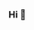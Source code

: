 ### Hi 👋

<!--
**graceyuanruihuang/graceyuanruihuang** is a ✨ _special_ ✨ repository because its `README.md` (this file) appears on your GitHub profile.

- 🔭 I’m currently working on Python
- 🌱 I’m currently learning ...
- 👯 I’m looking to collaborate on ...
- 🤔 I’m looking for help with ...
- 💬 Ask me about ...
- 📫 How to reach me: ...
- 😄 Pronouns: ...
- ⚡ Fun fact: ...
-->
